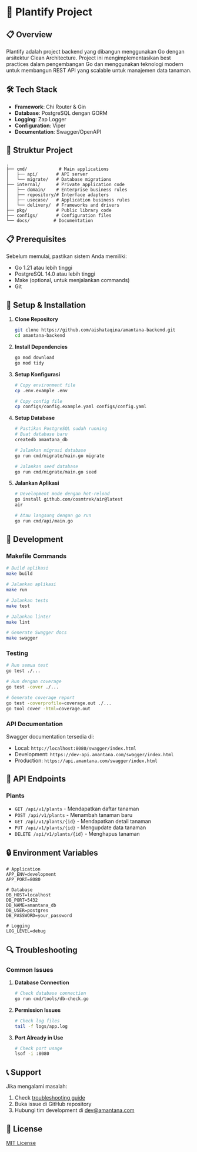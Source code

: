 # 🚀 Plantify Project

## 📋 Overview

Plantify adalah project backend yang dibangun menggunakan Go dengan arsitektur Clean Architecture. Project ini mengimplementasikan best practices dalam pengembangan Go dan menggunakan teknologi modern untuk membangun REST API yang scalable untuk manajemen data tanaman.

## 🛠 Tech Stack

- **Framework**: Chi Router & Gin
- **Database**: PostgreSQL dengan GORM
- **Logging**: Zap Logger
- **Configuration**: Viper
- **Documentation**: Swagger/OpenAPI

## 📁 Struktur Project

```
.
├── cmd/            # Main applications
│   ├── api/       # API server
│   └── migrate/   # Database migrations
├── internal/      # Private application code
│   ├── domain/    # Enterprise business rules
│   ├── repository/# Interface adapters
│   ├── usecase/   # Application business rules
│   └── delivery/  # Frameworks and drivers
├── pkg/           # Public library code
├── configs/       # Configuration files
└── docs/         # Documentation
```

## 📋 Prerequisites

Sebelum memulai, pastikan sistem Anda memiliki:

- Go 1.21 atau lebih tinggi
- PostgreSQL 14.0 atau lebih tinggi
- Make (optional, untuk menjalankan commands)
- Git

## 🚀 Setup & Installation

1. **Clone Repository**

   ```bash
   git clone https://github.com/aishataqina/amantana-backend.git
   cd amantana-backend
   ```

2. **Install Dependencies**

   ```bash
   go mod download
   go mod tidy
   ```

3. **Setup Konfigurasi**

   ```bash
   # Copy environment file
   cp .env.example .env

   # Copy config file
   cp configs/config.example.yaml configs/config.yaml
   ```

4. **Setup Database**

   ```bash
   # Pastikan PostgreSQL sudah running
   # Buat database baru
   createdb amantana_db

   # Jalankan migrasi database
   go run cmd/migrate/main.go migrate

   # Jalankan seed database
   go run cmd/migrate/main.go seed
   ```

5. **Jalankan Aplikasi**

   ```bash
   # Development mode dengan hot-reload
   go install github.com/cosmtrek/air@latest
   air

   # Atau langsung dengan go run
   go run cmd/api/main.go
   ```

## 🔧 Development

### Makefile Commands

```bash
# Build aplikasi
make build

# Jalankan aplikasi
make run

# Jalankan tests
make test

# Jalankan linter
make lint

# Generate Swagger docs
make swagger
```

### Testing

```bash
# Run semua test
go test ./...

# Run dengan coverage
go test -cover ./...

# Generate coverage report
go test -coverprofile=coverage.out ./...
go tool cover -html=coverage.out
```

### API Documentation

Swagger documentation tersedia di:

- Local: `http://localhost:8080/swagger/index.html`
- Development: `https://dev-api.amantana.com/swagger/index.html`
- Production: `https://api.amantana.com/swagger/index.html`

## 📝 API Endpoints

### Plants

- `GET /api/v1/plants` - Mendapatkan daftar tanaman
- `POST /api/v1/plants` - Menambah tanaman baru
- `GET /api/v1/plants/{id}` - Mendapatkan detail tanaman
- `PUT /api/v1/plants/{id}` - Mengupdate data tanaman
- `DELETE /api/v1/plants/{id}` - Menghapus tanaman

## 🔒 Environment Variables

```env
# Application
APP_ENV=development
APP_PORT=8080

# Database
DB_HOST=localhost
DB_PORT=5432
DB_NAME=amantana_db
DB_USER=postgres
DB_PASSWORD=your_password

# Logging
LOG_LEVEL=debug
```

## 🔍 Troubleshooting

### Common Issues

1. **Database Connection**

   ```bash
   # Check database connection
   go run cmd/tools/db-check.go
   ```

2. **Permission Issues**

   ```bash
   # Check log files
   tail -f logs/app.log
   ```

3. **Port Already in Use**
   ```bash
   # Check port usage
   lsof -i :8080
   ```

## 📞 Support

Jika mengalami masalah:

1. Check [troubleshooting guide](#-troubleshooting)
2. Buka issue di GitHub repository
3. Hubungi tim development di dev@amantana.com

## 📜 License

[MIT License](LICENSE)
